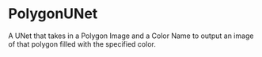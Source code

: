 # PolygonUNet
A UNet that takes in a Polygon Image and a Color Name to output an image of that polygon filled with the specified color.

